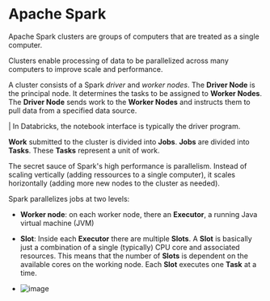 # Apache Spark

Apache Spark clusters are groups of computers that are treated as a single computer. 

Clusters enable processing of data to be parallelized across many computers to improve scale and performance. 

A cluster consists of a Spark *driver* and *worker nodes*. The **Driver Node** is the principal node. It determines the tasks to be assigned to **Worker Nodes**. The **Driver Node** sends work to the **Worker Nodes** and instructs them to pull data from a specified data source.

| In Databricks, the notebook interface is typically the driver program.

**Work** submitted to the cluster is divided into **Jobs**. **Jobs** are divided into **Tasks**. These **Tasks** represent a unit of work. 

The secret sauce of Spark's high performance is parallelism. Instead of scaling vertically (adding ressources to a single computer), it scales horizontally (adding more new nodes to the cluster as needed).

Spark parallelizes jobs at two levels:
- **Worker node**: on each worker node, there an **Executor**, a running Java virtual machine (JVM)
- **Slot**: Inside each **Executor** there are multiple **Slots**. A **Slot** is basically just a combination of a single (typically) CPU core and associated resources. This means that the number of **Slots** is dependent on the available cores on the working node. Each **Slot** executes one **Task** at a time.

- ![image](https://github.com/BecayeSoft/Databricks/assets/87549214/3a3df754-73a7-448a-a29b-92a6caf281fe)
